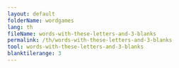 ```yaml
---
layout: default
folderName: wordgames
lang: th
fileName: words-with-these-letters-and-3-blanks
permalink: /th/words-with-these-letters-and-3-blanks
tool: words-with-these-letters-and-3-blanks
blanktilerange: 3
---
```

